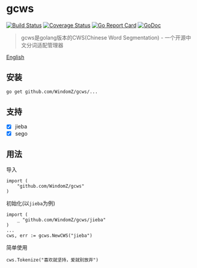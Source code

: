 # gcws

[![Build Status](https://travis-ci.org/WindomZ/gcws.svg?branch=master)](https://travis-ci.org/WindomZ/gcws)
[![Coverage Status](https://coveralls.io/repos/github/WindomZ/gcws/badge.svg?branch=master)](https://coveralls.io/github/WindomZ/gcws?branch=master)
[![Go Report Card](https://goreportcard.com/badge/github.com/WindomZ/gcws)](https://goreportcard.com/report/github.com/WindomZ/gcws)
[![GoDoc](https://godoc.org/github.com/WindomZ/gcws?status.svg)](https://godoc.org/github.com/WindomZ/gcws)

> gcws是golang版本的CWS(Chinese Word Segmentation) - 一个开源中文分词适配管理器

[English](./README.md)

## 安装
```bash
go get github.com/WindomZ/gcws/...
```

## 支持
- [x] jieba
- [x] sego

## 用法
导入
```
import (
    "github.com/WindomZ/gcws"
)
```

初始化(以`jieba`为例)
```
import (
    _ "github.com/WindomZ/gcws/jieba"
)
...
cws, err := gcws.NewCWS("jieba")
```

简单使用
```
cws.Tokenize("喜欢就坚持，爱就别放弃")
```
